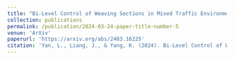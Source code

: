 ```yaml
---
title: "Bi-Level Control of Weaving Sections in Mixed Traffic Environments with Connected and Automated Vehicles"
collection: publications
permalink: /publication/2024-03-24-paper-title-number-5
venue: 'ArXiv'
paperurl: 'https://arxiv.org/abs/2403.16225'
citation: 'Yan, L., Liang, J., & Yang, K. (2024). Bi-Level Control of Weaving Sections in Mixed Traffic Environments with Connected and Automated Vehicles.'
---
```


